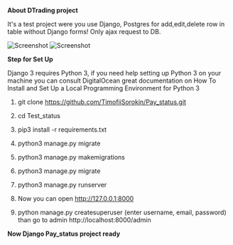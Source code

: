 <b>About DTrading project</b>

It's a test project were you use Django, Postgres for add,edit,delete row in table without Django forms! Only ajax request to DB.

![Screenshot](myplot_2016.png)
![Screenshot](myplot_2020.png)

<b>Step for Set Up</b>

Django 3 requires Python 3, if you need help setting up Python 3 on your machine you can consult DigitalOcean great documentation on How To Install and Set Up a Local Programming Environment for Python 3

 1. git clone https://github.com/TimofiiSorokin/Pay_status.git

 2. cd Test_status

 3. pip3 install -r requirements.txt

 4. python3 manage.py migrate

 5. python3 manage.py makemigrations

 6. python3 manage.py migrate

 7. python3 manage.py runserver

 8. Now you can open http://127.0.0.1:8000

 9. python manage.py createsuperuser (enter username, email, password) than go to admin http://localhost:8000/admin

<b>Now Django Pay_status project ready</b>
